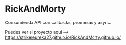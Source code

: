 # RickAndMorty
Consumiendo API con callbacks, promesas y async. 

Puedes ver el proyecto aqui --> https://strikereureka27.github.io/RickAndMorty.github.io/
